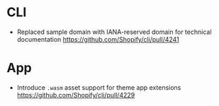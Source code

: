 # CLI
- Replaced sample domain with IANA-reserved domain for technical documentation <https://github.com/Shopify/cli/pull/4241>

# App
- Introduce `.wasm` asset support for theme app extensions <https://github.com/Shopify/cli/pull/4229>
